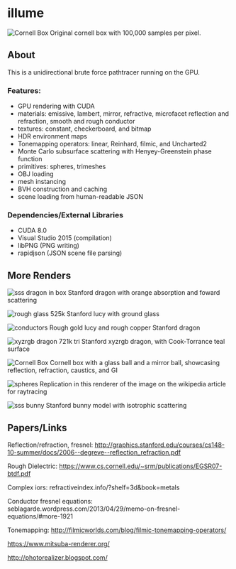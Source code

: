 # illume
![Cornell Box](renders/cornell-1024x1024-100000spp-100md.png?raw=true "Title")
Original cornell box with 100,000 samples per pixel. 

## About
This is a unidirectional brute force pathtracer running on the GPU. 
### Features:
- GPU rendering with CUDA
- materials: emissive, lambert, mirror, refractive, microfacet reflection and refraction,
			 smooth and rough conductor
- textures: constant, checkerboard, and bitmap
- HDR environment maps
- Tonemapping operators: linear, Reinhard, filmic, and Uncharted2
- Monte Carlo subsurface scattering with Henyey-Greenstein phase function
- primitives: spheres, trimeshes
- OBJ loading
- mesh instancing
- BVH construction and caching
- scene loading from human-readable JSON

### Dependencies/External Libraries
- CUDA 8.0
- Visual Studio 2015 (compilation)
- libPNG (PNG writing)
- rapidjson (JSON scene file parsing)

## More Renders
![sss dragon in box](renders/cornellsss-1024x1024-12500spp-50md.png?raw=true "Title")
Stanford dragon with orange absorption and foward scattering

![rough glass](renders/lucy-rough-dielectric-1024x1024-70000spp-25md.png?raw=true "")
525k Stanford lucy with ground glass

![conductors](renders/conductor-1024x1024-25000spp-25md.png?raw=true "")
Rough gold lucy and rough copper Stanford dragon

![xyzrgb dragon](renders/xyzrgb2-960x720-20000spp-10md.png?raw=true "Title")
721k tri Stanford xyzrgb dragon, with Cook-Torrance teal surface

![Cornell Box](renders/box-960x720-25000spp-10md.png?raw=true "Title")
Cornell box with a glass ball and a mirror ball, showcasing reflection, refraction, caustics, and GI

![spheres](renders/spheres-1440x1080-15000spp-15md.png?raw=true "Title")
Replication in this renderer of the image on the wikipedia article for raytracing

![sss bunny](renders/sss-960x720-5000spp-45md.png?raw=true "Title")
Stanford bunny model with isotrophic scattering

## Papers/Links

Reflection/refraction, fresnel: http://graphics.stanford.edu/courses/cs148-10-summer/docs/2006--degreve--reflection_refraction.pdf

Rough Dielectric: https://www.cs.cornell.edu/~srm/publications/EGSR07-btdf.pdf

Complex iors: refractiveindex.info/?shelf=3d&book=metals

Conductor fresnel equations: seblagarde.wordpress.com/2013/04/29/memo-on-fresnel-equations/#more-1921

Tonemapping: http://filmicworlds.com/blog/filmic-tonemapping-operators/

https://www.mitsuba-renderer.org/

http://photorealizer.blogspot.com/